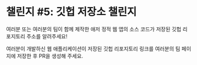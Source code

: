 # 챌린지 #5: 깃헙 저장소 챌린지 #

여러분 또는 여러분의 팀이 함께 제작한 애저 정적 웹 앱의 소스 코드가 저장된 깃헙 리포지토리 주소를 알려주세요!

여러분이 개발하신 웹 애플리케이션이 저장된 깃헙 리포지토리 링크를 여러분의 팀 페이지에 저장한 후 PR을 생성해 주세요.

